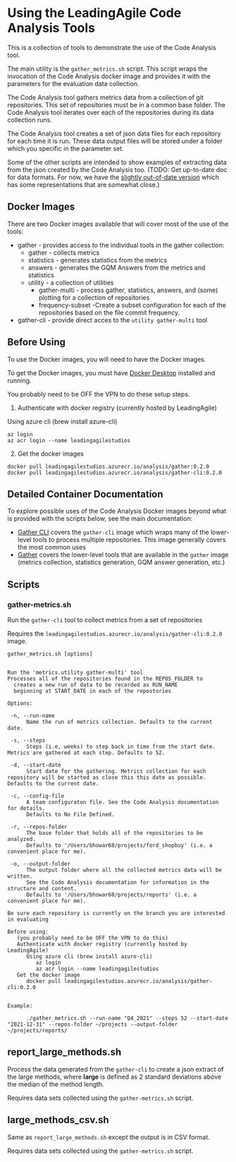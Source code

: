 # Using the LeadingAgile Code Analysis Tools

This is a collection of tools to demonstrate the use of the Code Analysis tool.

The main utility is the `gather_metrics.sh` script. This script wraps the invocation of the Code Analysis docker image and provides it with the parameters for the evaluation data collection.

The Code Analysis tool gathers metrics data from a collection of git repositories. This set of repositories must be in a common base folder. The Code Analysis tool iterates over each of the repositories during its data collection runs.

The Code Analysis tool creates a set of json data files for each repository for each time it is run. These data output files will be stored under a folder which you specific in the parameter set.

Some of the other scripts are intended to show examples of extracting data from the json created by the Code Analysis too. (TODO: Get up-to-date doc for data formats. For now, we have the [slightly out-of-date version](./language_analysis_data_formats.pdf) which has some representations that are somewhat close.)


## Docker Images

There are two Docker images available that will cover most of the use of the tools:

* gather - provides access to the individual tools in the gather collection:
    * gather - collects metrics
    * statistics - generates statistics from the metrics
    * answers - generates the GQM Answers from the metrics and statistics
    * utility - a collection of utilities
        * gather-multi - process gather, statistics, answers, and (some) plotting for a collection of repositories
        * frequency-subset -Create a subset configuration for each of the repositories based on the file commit frequency.
* gather-cli - provide direct acces to the `utility gather-multi` tool


## Before Using

To use the Docker images, you will need to have the Docker images.

To get the Docker images, you must have [Docker Desktop](https://www.docker.com/products/docker-desktop) installed and running.

You probably need to be OFF the VPN to do these setup steps.

1. Authenticate with docker registry (currently hosted by LeadingAgile)

Using azure cli (brew install azure-cli)

```shell
az login
az acr login --name leadingagilestudios
```

2. Get the docker images

```shell
docker pull leadingagilestudios.azurecr.io/analysis/gather:0.2.0
docker pull leadingagilestudios.azurecr.io/analysis/gather-cli:0.2.0
```

## Detailed Container Documentation

To explore possible uses of the Code Analysis Docker images beyond what is provided with the scripts below, see the main documentation:

* [Gather CLI](./DockerGatherCLIReadme.pdf) covers the `gather-cli` image which wraps many of the lower-level tools to process multiple repositories. This image generally covers the most common uses
* [Gather](./DockerReadme.pdf) covers the lower-level tools that are available in the `gather` image (metrics collection, statistics generation, GQM answer generation, etc.)

## Scripts

### gather-metrics.sh

Run the `gather-cli` tool to collect metrics from a set of repositories

Requires the `leadingagilestudios.azurecr.io/analysis/gather-cli:0.2.0` image.

```
gather_metrics.sh [options]


Run the 'metrics.utility gather-multi' tool
Processes all of the repositories found in the REPOS_FOLDER to
  creates a new run of data to be recorded as RUN_NAME
  beginning at START_DATE in each of the repostories

Options:

 -n, --run-name
      Name the run of metrics collection. Defaults to the current date.

 -s, --steps
      Steps (i.e, weeks) to step back in time from the start date. Metrics are gathered at each step. Defaults to 52.

 -d, --start-date
      Start date for the gathering. Metrics collection for each repository will be started as close this this date as possible. Defaults to the current date.

 -c, --config-file
      A team configuraton file. See the Code Analysis documentation for details.
      Defaults to No File Defined.

 -r, --repos-folder
      The base folder that holds all of the repositories to be analyzed.
      Defaults to '/Users/bhowar68/projects/ford_shopbuy' (i.e. a convenient place for me).

 -o, --output-folder
      The output folder where all the collected metrics data will be written.
      See the Code Analysis documentation for information in the structure and content.
      Defaults to '/Users/bhowar68/projects/reports' (i.e. a convenient place for me).

Be sure each repository is currently on the branch you are interested in evaluating

Before using:
   (you probably need to be OFF the VPN to do this)
   Authenticate with docker registry (currently hosted by LeadingAgile)
      Using azure cli (brew install azure-cli)
         az login
         az acr login --name leadingagilestudios
   Get the docker image
      docker pull leadingagilestudios.azurecr.io/analysis/gather-cli:0.2.0


Example:

      ./gather_metrics.sh --run-name "Q4_2021" --steps 52 --start-date "2021-12-31" --repos-folder ~/projects --output-folder ~/projects/reports/
```

## report_large_methods.sh

Process the data generated from the `gather-cli` to create a json extract of the large methods, where **large** is defined as 2 standard deviations above the median of the method length.

Requires data sets collected using the `gather-metrics.sh` script.

## large_methods_csv.sh

Same as `report_large_methods.sh` except the output is in CSV format.

Requires data sets collected using the `gather-metrics.sh` script.

